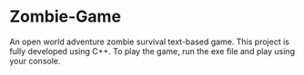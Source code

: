 # Zombie-Game
An open world adventure zombie survival text-based game. This project is fully developed using C++.
To play the game, run the exe file and play using your console. 
